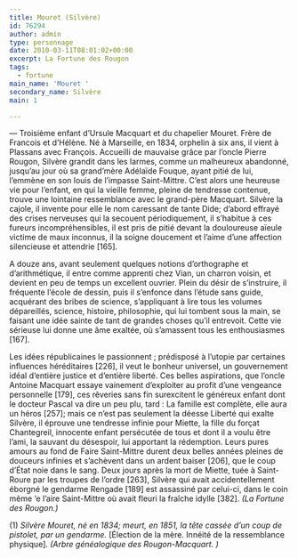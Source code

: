 ```yaml
---
title: Mouret (Silvère)
id: 76294
author: admin
type: personnage
date: 2010-03-11T08:01:02+00:00
excerpt: La Fortune des Rougon
tags:
  - fortune
main_name: 'Mouret '
secondary_name: Silvère
main: 1

---
```

— Troisième enfant d’Ursule Macquart et du chapelier Mouret. Frère de Francois et d’Hélène. Né à Marseille, en 1834, orphelin à six ans, il vient à Plassans avec François. Accueilli de mauvaise grâce par l’oncle Pierre Rougon, Silvère grandit dans les larmes, comme un malheureux abandonné, jusqu’au jour où sa grand’mère Adélaïde Fouque, ayant pitié de lui, l’emmène en son louis de l’impasse Saint-Mittre. C’est alors une heureuse vie pour l’enfant, en qui la vieille femme, pleine de tendresse contenue, trouve une lointaine ressemblance avec le grand-père Macquart. Silvère la cajole, il invente pour elle le nom caressant de tante Dide; d’abord effrayé des crises nerveuses qui la secouent périodiquement, il s’habitue à ces fureurs incompréhensibles, il est pris de pitié devant la douloureuse aïeule victime de maux inconnus, il la soigne doucement et l’aime d’une affection silencieuse et attendrie [165].

A douze ans, avant seulement quelques notions d’orthographe et d’arithmétique, il entre comme apprenti chez Vian, un charron voisin, et devient en peu de temps un excellent ouvrier. Plein du désir de s’instruire, il fréquente l’école de dessin, puis il s’enfonce dans l’étude sans guide, acquérant des bribes de science, s’appliquant à lire tous les volumes dépareillés, science, histoire, philosophie, qui lui tombent sous la main, se faisant une idée sainte de tant de grandes choses qu’il entrevoit. Cette vie sérieuse lui donne une âme exaltée, où s’amassent tous les enthousiasmes [167].

Les idées républicaines le passionnent ; prédisposé à l’utopie par certaines influences héréditaires [226], il veut le bonheur universel, un gouvernement idéal d’entière justice et d’entière liberté. Ces belles aspirations, que l’oncle Antoine Macquart essaye vainement d’exploiter au profit d’une vengeance personnelle [179], ces rêveries sans fin surexcitent le généreux enfant dont le docteur Pascal va dire un peu plu, tard : La famille est complète, elle aura un héros [257]; mais ce n’est pas seulement la déesse Liberté qui exalte Silvère, il éprouve une tendresse infinie pour Miette, la fille du forçat Chantegreil, innocente enfant persécutée de tous et dont il a voulu être l’ami, la sauvant du désespoir, lui apportant la rédemption. Leurs pures amours au fond de Faire Saint-Mittre durent deux belles années pleines de douceurs infinies et s’achèvent dans un ardent baiser [206], que le coup d’État noie dans le sang. Deux jours après la mort de Miette, tuée à Saint-Roure par les troupes de l’ordre [263], Silvère qui avait accidentellement éborgné le gendarme Rengade [189] est assassiné par celui-ci, dans le coin même ‘e l’aire Saint-Mittre où avait fleuri la fraîche idylle [382]. _(La Fortune des Rougon.)_

(1) _Silvère Mouret, né en 1834; meurt, en 1851, la tête cassée d’un coup de pistolet, par un gendarme._ [Élection de la mère. Innéité de la ressemblance physique]. _(Arbre généalogique des Rougon-Macquart. )_